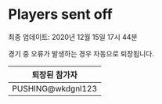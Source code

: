 # Players sent off
최종 업데이트: 2020년 12월 15일 17시 44분


경기 중 오류가 발생하는 경우 자동으로 퇴장됩니다.


| 퇴장된 참가자 |
|:---:|
| PUSHING@wkdgnl123 |